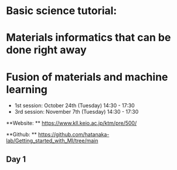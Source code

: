 # Basic science tutorial:
# Materials informatics that can be done right away 
# Fusion of materials and machine learning

- 1st session: October 24th (Tuesday) 14:30 - 17:30
- 3rd session: November 7th (Tuesday) 14:30 - 17:30

**Website: ** https://www.kll.keio.ac.jp/ktm/pre/500/

**Github: ** https://github.com/hatanaka-lab/Getting_started_with_MI/tree/main

## Day 1
